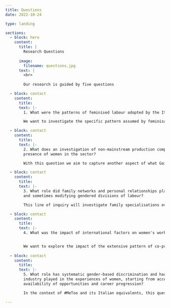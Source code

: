 ```yaml
---
title: Questions
date: 2022-10-24

type: landing

sections:
  - block: hero
    content:
      title: |
        Research Questions
        
      image:
        filename: questions.jpg
      text: |
        <br>
        
        Our research is guided by five questions

  - block: contact
    content:
      title:
      text: |-
        1. What were the patterns of feminised labour adopted by the Italian film industry in the years 1945-85? 

        We want to investigate the specific pattern assumed by feminisation in an industry in which, after its re-establishment under Mussolini in the 1930s, most roles except for screen performance – including some of those considered ‘women’s work’ elsewhere – were filled by men. The re-ordering of gender roles in the phase of corporate expansion that was occasioned in the US by notions of business efficiency and stability, and in the UK by unionisation, occurred under the supervision of the Fascist state. After 1945, greater feminisation of ostensibly routine roles occurred alongside the breakthrough of some women into higher profile jobs. Throughout this period a central role in recruiting and training industry personnel was played by the national film school, the Centro Sperimentale di Cinematografia (CSC). With the cooperation secured from the CSC, the project will access archival records on the recruitment and progression over decades of female students and staff, illuminating the school’s role over several decades in contributing to, reinforcing, or undermining, industry gender norms. The producers and distributors’ association ANICA’s extensive archives will be researched from the perspective of gendered labour, paying attention to the economic treatment of different categories of worker and the role of women in the association itself.

  - block: contact
    content:
      title:
      text: |-
        2. What does an investigation of non-mainstream production companies reveal about the
        presence of women in the sector? 

        With this question we aim to capture another aspect of what Gaines (2018) refers to as stories of unfulfilled or side-tracked ambition. The Italian phenomenon of many small production companies meant that women could often be found at the head of small, often short-lived enterprises, many of which were located away from the main production centre of Rome and/or were engaged with low-prestige genres. Fragmentation provided career avenues in a context in which access to the upper reaches of production was obstructed. Business records held by the Central State Archive and ANICA will complement testimonies from women who headed companies that operated respectively in the spheres of art film and popular genre production.

  - block: contact
    content:
      title:
      text: |-
        3. What role did family networks and personal relationships play in establishing, preserving
        and sometimes modifying gendered divisions of labour? 

        This line of inquiry will investigate family specialisations over time and examine how these both facilitated the entry of women and impacted on their careers. Family often determined the avenues open to women but in some cases it functioned as an obstacle to entry or resulted in women being overshadowed or denied recognition. Archival sources and oral testimonies will offer insights into the complex ways in which family played into the nature and quality of female roles, for example, daughters following fathers into the industry, but then also acting to preserve the paternal legacy for posterity.

  - block: contact
    content:
      title:
      text: |-
        4. What was the impact of international factors on women's work in the sector? 


        We want to explore the impact of the extensive pattern of co-production that characterised Italian film production between the late 1940s and the 1970s. This ensured frequent contacts with the working practices of the French, American and British industries as well as the emergence of new roles and functions to manage multilingual and multi-national collaborations. Attention will be paid to how women benefitted (or otherwise) from these encounters and to the new roles that they acquired as a result of them. Preliminary research suggests that in production, screenwriting and production management women found new opportunities and that, through them, they developed ways of working different from the Italian standard.
    
  - block: contact
    content:
      title:
      text: |-
        5. What role has systematic gender-based discrimination and harassment in the film
        industry played in the experiences of women, starting from access to the profession to the
        availability of opportunities and career progression? 

        In the context of #MeToo and its Italian equivalents, this question will pay attention to sexual harassment and misogynistic behaviour in the industry, phenomena that can be considered as hidden in plain sight. In contrast to other national film industries almost no historical work has been done on the homosocial culture of the Italian film world and its impact on the systematic exclusion of women from certain occupations. Oral testimonies on the topic will be analysed in relation to the wider patterns of power and privilege in the industry that the project will illuminate. 

---
```





